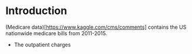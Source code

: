 # Introduction
(Medicare data)[https://www.kaggle.com/cms/comments] contains the US nationwide medicare bills from 2011-2015.  

- The outpatient charges  
